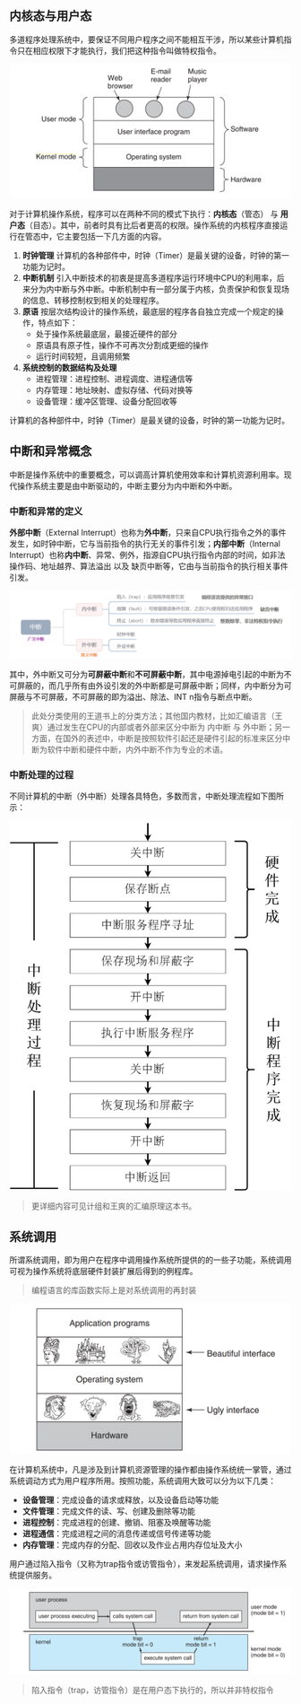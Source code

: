 ## 内核态与用户态

多道程序处理系统中，要保证不同用户程序之间不能相互干涉，所以某些计算机指令只在相应权限下才能执行，我们把这种指令叫做特权指令。

![userkernelmode.png](assets/userkernelmode-20210910182713-1kk4psc.png)

对于计算机操作系统，程序可以在两种不同的模式下执行：**内核态**（管态） 与 **用户态**（目态）。其中，前者时具有比后者更高的权限。操作系统的内核程序直接运行在管态中，它主要包括一下几方面的内容。

1. **时钟管理**
   计算机的各种部件中，时钟（Timer）是最关键的设备，时钟的第一功能为记时。
2. **中断机制**
   引入中断技术的初衷是提高多道程序运行环境中CPU的利用率，后来分为内中断与外中断。中断机制中有一部分属于内核，负责保护和恢复现场的信息、转移控制权到相关的处理程序。
3. **原语**
   按层次结构设计的操作系统，最底层的程序各自独立完成一个规定的操作，特点如下：
   * 处于操作系统最底层，最接近硬件的部分
   * 原语具有原子性，操作不可再次分割成更细的操作
   * 运行时间较短，且调用频繁
4. **系统控制的数据结构及处理**
   * 进程管理：进程控制、进程调度、进程通信等
   * 内存管理：地址映射、虚拟存储、代码对换等
   * 设备管理：缓冲区管理、设备分配回收等

计算机的各种部件中，时钟（Timer）是最关键的设备，时钟的第一功能为记时。

## 中断和异常概念

中断是操作系统中的重要概念，可以调高计算机使用效率和计算机资源利用率。现代操作系统主要是由中断驱动的，中断主要分为内中断和外中断。

### 中断和异常的定义

**外部中断**（External Interrupt）也称为**外中断**，只来自CPU执行指令之外的事件发生，如时钟中断，它与当前指令的执行无关的事件引发；**内部中断**（Internal Interrupt）也称**内中断**、异常、例外，指源自CPU执行指令内部的时间，如非法操作码、地址越界、算法溢出 以及 缺页中断等，它由与当前指令的执行相关事件引发。

![中断分类__.png](assets/中断分类__-20210910162335-695mwya.png)

其中，外中断又可分为**可屏蔽中断**和**不可屏蔽中断**，其中电源掉电引起的中断为不可屏蔽的，而几乎所有由外设引发的外中断都是可屏蔽中断；同样，内中断分为可屏蔽与不可屏蔽，不可屏蔽的即为溢出、除法、$\text{INT n}$指令与断点中断。

> 此处分类使用的王道书上的分类方法；其他国内教材，比如汇编语言（王爽）通过发生在CPU的内部或者外部来区分中断为 内中断 与 外中断；另一方面，在国外的表述中，中断是按照软件引起还是硬件引起的标准来区分中断为软件中断和硬件中断，内外中断不作为专业的术语。
>

### 中断处理的过程

不同计算机的中断（外中断）处理各具特色，多数而言，中断处理流程如下图所示：

![中断处理流程.png](assets/中断处理流程-20210910165030-u0ukht4.png)

> 更详细内容可见计组和王爽的汇编原理这本书。
>

## 系统调用

所谓系统调用，即为用户在程序中调用操作系统所提供的的一些子功能，系统调用可视为操作系统将底层硬件封装扩展后得到的例程库。

> 编程语言的库函数实际上是对系统调用的再封装
>

![operatingsysteminterface.png](assets/operatingsysteminterface-20210910182949-mp0us28.png)

在计算机系统中，凡是涉及到计算机资源管理的操作都由操作系统统一掌管，通过系统调动方式为用户程序所用。按照功能，系统调用大致可以分为以下几类：

* **设备管理**：完成设备的请求或释放，以及设备启动等功能
* **文件管理**：完成文件的读、写、创建及删除等功能
* **进程控制**：完成进程的创建、撤销、阻塞及唤醒等功能
* **进程通信**：完成进程之间的消息传递或信号传递等功能
* **内存管理**：完成内存的分配、回收以及作业占用内存位址及大小

用户通过陷入指令（又称为trap指令或访管指令），来发起系统调用，请求操作系统提供服务。

![sysusermode.png](assets/sysusermode-20210909162613-qkw1ncs.png)

> 陷入指令（trap，访管指令）是在用户态下执行的，所以并非特权指令
>